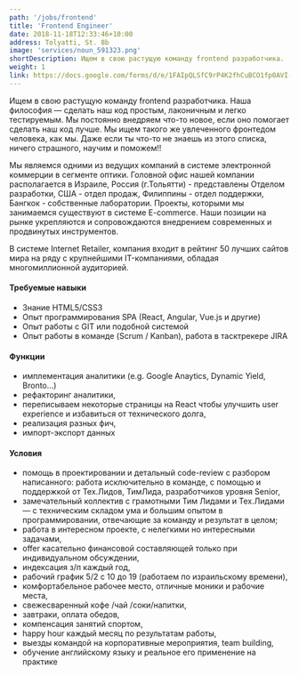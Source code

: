 ```yaml
---
path: '/jobs/frontend'
title: 'Frontend Engineer'
date: 2018-11-18T12:33:46+10:00
address: Tolyatti, St. 8b
image: 'services/noun_591323.png'
shortDescription: Ищем в свою растущую команду frontend разработчика.
weight: 1
link: https://docs.google.com/forms/d/e/1FAIpQLSfC9rP4K2fhCuBCO1fp0AVI-8yYmRijFwYwVbH1q-KEjWJozA/viewform
---
```


Ищем в свою растущую команду frontend разработчика. Наша философия — сделать наш код простым, лаконичным и легко тестируемым. Мы постоянно внедряем что-то новое, если оно помогает сделать наш код лучше. Мы ищем такого же увлеченного фронтедом человека, как мы. Даже если ты что-то не знаешь из этого списка, ничего страшного, научим и поможем!!

Мы являемся одними из ведущих компаний в системе электронной коммерции в cегменте оптики. Головной офис нашей компании располагается в Израиле, Россия (г.Тольятти) - представлены Отделом разработки, США - отдел продаж, Филиппины - отдел поддержки, Бангкок - собственные лаборатории. Проекты, которыми мы занимаемся существуют в системе E-commerce. Наши позиции на рынке укрепляются и сопровождаются внедрением современных и продвинутых инструментов.

В системе Internet Retailer, компания входит в рейтинг 50 лучших сайтов мира на ряду с крупнейшими IT-компаниями, обладая многомиллионной аудиторией.

#### Требуемые навыки

- Знание HTML5/CSS3
- Опыт программирования SPA (React, Angular, Vue.js и другие)
- Опыт работы с GIT или подобной системой
- Опыт работы в команде (Scrum / Kanban), работа в тасктрекере JIRA

#### Функции

- имплементация аналитики (e.g. Google Anaytics, Dynamic Yield, Bronto...)
- рефакторинг аналитики,
- переписываем некоторые страницы на React чтобы улучшить user experience и избавиться от технического долга,
- реализация разных фич,
- импорт-экспорт данных

#### Условия

- помощь в проектировании и детальный code-review с разбором написанного: работа исключительно в команде, с помощью и поддержкой от Тех.Лидов, ТимЛида, разработчиков уровня Senior,
- замечательный коллектив с грамотными Тим Лидами и Тех.Лидами — с техническим складом ума и большим опытом в программировании, отвечающие за команду и результат в целом;
- работа в интересном проекте, с нелегкими но интересными задачами,
- offer касательно финансовой составляющей только при индивидуальном обсуждении,
- индексация з/п каждый год,
- рабочий график 5/2 с 10 до 19 (работаем по израильскому времени),
- комфортабельное рабочее место, отличные моники и рабочие места,
- свежесваренный кофе /чай /соки/напитки,
- завтраки, оплата обедов,
- компенсация занятий спортом,
- happy hour каждый месяц по результатам работы,
- выезды командой на корпоративные мероприятия, team building,
- обучение английскому языку и реальное его применение на практике
